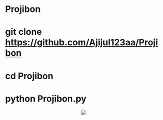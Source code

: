 # Projibon
# git clone https://github.com/Ajijul123aa/Projibon
# cd Projibon
# python Projibon.py
<p align="center"><img src="https://img.shields.io/badge/MADE%20IN BANGLADESHI-SPAMMAR AND PROGRAMMER-green?colorA=%23ff0000&colorB=%23017e40&style=flat-square">
